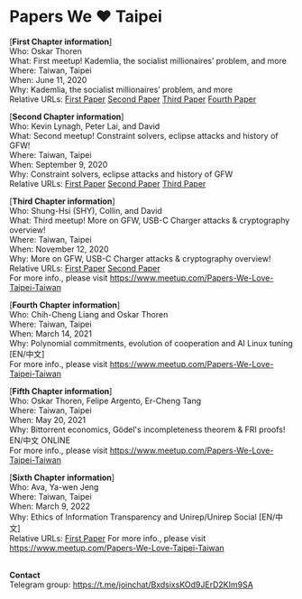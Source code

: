 # Papers We ❤️ Taipei

[**First Chapter information**]\
Who: Oskar Thoren\
What: First meetup! Kademlia, the socialist millionaires’ problem, and more\
Where: Taiwan, Taipei\
When: June 11, 2020\
Why: Kademlia, the socialist millionaires’ problem, and more\
Relative URLs: [First Paper](http://www.scs.stanford.edu/~dm/home/papers/kpos.pdf)  [Second Paper](https://arxiv.org/pdf/2005.14051.pdf)  [Third Paper](https://www.win.tue.nl/~berry/papers/dam.pdf)  [Fourth Paper](https://pdos.csail.mit.edu/~petar/papers/maymounkov-kademlia-lncs.pdf)

[**Second Chapter information**]\
Who: Kevin Lynagh, Peter Lai, and David\
What: Second meetup! Constraint solvers, eclipse attacks and history of GFW!\
Where: Taiwan, Taipei\
When: September 9, 2020\
Why: Constraint solvers, eclipse attacks and history of GFW\
Relative URLs: [First Paper](https://people.eecs.berkeley.edu/~sseshia/pubdir/synth-icse10.pdf)  [Second Paper](https://eprint.iacr.org/2018/236.pdf)  [Third Paper](https://awesome-doge.github.io/breaking-gfw-book/)

[**Third Chapter information**]\
Who: Shung-Hsi (SHY), Collin, and David\
What: Third meetup! More on GFW, USB-C Charger attacks & cryptography overview!\
Where: Taiwan, Taipei\
When: November 12, 2020\
Why: More on GFW, USB-C Charger attacks & cryptography overview!\
Relative URLs: [First Paper](https://thunderclap.io)  [Second Paper](https://awesome-doge.github.io/breaking-gfw-book)\
For more info., please visit https://www.meetup.com/Papers-We-Love-Taipei-Taiwan

[**Fourth Chapter information**]\
Who: Chih-Cheng Liang and Oskar Thoren\
Where: Taiwan, Taipei\
When: March 14, 2021\
Why: Polynomial commitments, evolution of cooperation and AI Linux tuning [EN/中文]\
For more info., please visit https://www.meetup.com/Papers-We-Love-Taipei-Taiwan

[**Fifth Chapter information**]\
Who: Oskar Thoren, Felipe Argento, Er-Cheng Tang\
Where: Taiwan, Taipei\
When: May 20, 2021\
Why: Bittorrent economics, Gödel's incompleteness theorem & FRI proofs! EN/中文 ONLINE\
For more info., please visit https://www.meetup.com/Papers-We-Love-Taipei-Taiwan

[**Sixth Chapter information**]\
Who: Ava, Ya-wen Jeng\
Where: Taiwan, Taipei\
When: March 9, 2022\
Why: Ethics of Information Transparency and Unirep/Unirep Social [EN/中文]\
Relative URLs: [First Paper](https://www.researchgate.net/publication/226497023_The_ethics_of_information_transparency)
For more info., please visit https://www.meetup.com/Papers-We-Love-Taipei-Taiwan

\
**Contact**\
Telegram group: https://t.me/joinchat/BxdsixsKOd9JErD2KIm9SA
